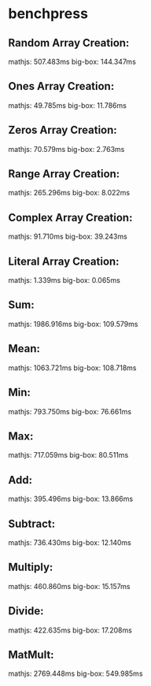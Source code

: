 # benchpress


## Random Array Creation:
mathjs: 507.483ms
big-box: 144.347ms


## Ones Array Creation:
mathjs: 49.785ms
big-box: 11.786ms


## Zeros Array Creation:
mathjs: 70.579ms
big-box: 2.763ms


## Range Array Creation:
mathjs: 265.296ms
big-box: 8.022ms


## Complex Array Creation:
mathjs: 91.710ms
big-box: 39.243ms


## Literal Array Creation:
mathjs: 1.339ms
big-box: 0.065ms


## Sum:
mathjs: 1986.916ms
big-box: 109.579ms


## Mean:
mathjs: 1063.721ms
big-box: 108.718ms


## Min:
mathjs: 793.750ms
big-box: 76.661ms


## Max:
mathjs: 717.059ms
big-box: 80.511ms


## Add:
mathjs: 395.496ms
big-box: 13.866ms


## Subtract:
mathjs: 736.430ms
big-box: 12.140ms


## Multiply:
mathjs: 460.860ms
big-box: 15.157ms


## Divide:
mathjs: 422.635ms
big-box: 17.208ms


## MatMult:
mathjs: 2769.448ms
big-box: 549.985ms

